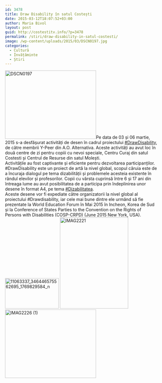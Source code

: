 ```yaml
---
id: 3478
title: Draw Disability în satul Costești
date: 2015-03-12T18:07:52+03:00
author: Maria Bivol
layout: post
guid: http://costestitv.info/?p=3478
permalink: /stiri/draw-disability-in-satul-costesti/
image: /wp-content/uploads/2015/03/DSCN0197.jpg
categories:
  - Cultură
  - Învățăminte
  - Știri
---
```

[<img class="alignleft size-medium wp-image-3479" src="http://costestitv.info/wp-content/uploads/2015/03/DSCN0197-300x225.jpg" alt="DSCN0197" width="300" height="225" srcset="http://costestitv.ddev.local/wp-content/uploads/2015/03/DSCN0197-300x225.jpg 300w, http://costestitv.ddev.local/wp-content/uploads/2015/03/DSCN0197.jpg 1024w, http://costestitv.ddev.local/wp-content/uploads/2015/03/DSCN0197-45x35.jpg 45w" sizes="(max-width: 300px) 100vw, 300px" />](http://costestitv.info/wp-content/uploads/2015/03/DSCN0197.jpg)Pe data de 03 și 06 martie, 2015 s-a desfășurat activități de desen în cadrul proiectului [#‎DrawDisability](https://www.facebook.com/hashtag/drawdisability?source=feed_text), de către membrii Y-Peer din A.O. Alternativa. Aceste activități au avut loc în două centre de zi pentru copiii cu nevoi speciale, Centru Curaj din satul Costesti și Centrul de Resurse din satul Molești.  
Activitățile au fost captivante și eficiente pentru dezvoltarea participanților. #DrawDisability este un proiect de artă la nivel global, scopul căruia este de a încuraja dialogul pe tema dizabilității și problemele acesteia existente în rândul elevilor și profesorilor. Copii cu vârsta cuprinsă între 6 și 17 ani din întreaga lume au avut posibilitatea de a participa prin îndeplinirea unor desene în format A4, pe tema [#‎Dizabilitatea](https://www.facebook.com/hashtag/dezabilitatea?source=feed_text).  
Aceste desene vor fi expediate către organizatorii la nivel global al proiectului #Drawdisability, iar cele mai bune dintre ele urmând să fie prezentate la World Education Forum în Mai 2015 în Incheon, Korea de Sud și la Conference of States Parties to the Convention on the Rights of Persons with Disabilities (COSP-CRPD) (June 2015 New York, USA).[<img class="alignleft size-full wp-image-3480" src="http://costestitv.info/wp-content/uploads/2015/03/11063337_346446575562695_1769829584_n.jpg" alt="11063337_346446575562695_1769829584_n" width="177" height="100" />](http://costestitv.info/wp-content/uploads/2015/03/11063337_346446575562695_1769829584_n.jpg) [<img class="alignleft size-medium wp-image-3481" src="http://costestitv.info/wp-content/uploads/2015/03/IMAG2221-225x300.jpg" alt="IMAG2221" width="225" height="300" srcset="http://costestitv.ddev.local/wp-content/uploads/2015/03/IMAG2221-225x300.jpg 225w, http://costestitv.ddev.local/wp-content/uploads/2015/03/IMAG2221.jpg 768w" sizes="(max-width: 225px) 100vw, 225px" />](http://costestitv.info/wp-content/uploads/2015/03/IMAG2221.jpg) [<img class="alignleft size-medium wp-image-3482" src="http://costestitv.info/wp-content/uploads/2015/03/IMAG2226-1-300x225.jpg" alt="IMAG2226 (1)" width="300" height="225" srcset="http://costestitv.ddev.local/wp-content/uploads/2015/03/IMAG2226-1-300x225.jpg 300w, http://costestitv.ddev.local/wp-content/uploads/2015/03/IMAG2226-1.jpg 1024w, http://costestitv.ddev.local/wp-content/uploads/2015/03/IMAG2226-1-45x35.jpg 45w" sizes="(max-width: 300px) 100vw, 300px" />](http://costestitv.info/wp-content/uploads/2015/03/IMAG2226-1.jpg)